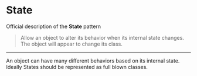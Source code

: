 # State

Official description of the **State** pattern
> Allow an object to alter its behavior when its internal state changes.\
> The object will appear to change its class.

---

An object can have many different behaviors based on its internal state.\
Ideally States should be represented as full blown classes.
